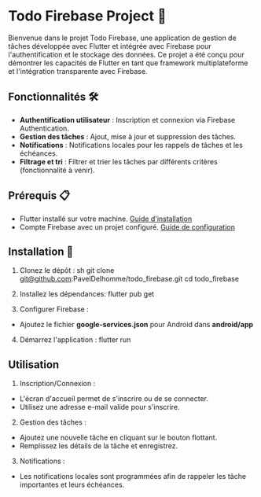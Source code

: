 # Todo Firebase Project 🚀

Bienvenue dans le projet Todo Firebase, une application de gestion de tâches développée avec Flutter et intégrée avec Firebase pour l'authentification et le stockage des données. Ce projet a été conçu pour démontrer les capacités de Flutter en tant que framework multiplateforme et l'intégration transparente avec Firebase.

## Fonctionnalités 🛠️

- **Authentification utilisateur** : Inscription et connexion via Firebase Authentication.
- **Gestion des tâches** : Ajout, mise à jour et suppression des tâches.
- **Notifications** : Notifications locales pour les rappels de tâches et les échéances.
- **Filtrage et tri** : Filtrer et trier les tâches par différents critères (fonctionnalité à venir).

## Prérequis 📋

- Flutter installé sur votre machine. [Guide d'installation](https://flutter.dev/docs/get-started/install)
- Compte Firebase avec un projet configuré. [Guide de configuration](https://firebase.google.com/docs/flutter/setup?platform=ios)

## Installation 🔧

1. Clonez le dépôt :
   sh
   git clone git@github.com:PavelDelhomme/todo_firebase.git
   cd todo_firebase

2. Installez les dépendances:
    flutter pub get

3. Configurer Firebase :
- Ajoutez le fichier **google-services.json** pour Android dans **android/app**

4. Démarrez l'application :
    flutter run


## Utilisation

1. Inscription/Connexion :
- L'écran d'accueil permet de s'inscrire ou de se connecter.
- Utilisez une adresse e-mail valide pour s'inscrire.

2. Gestion des tâches :
- Ajoutez une nouvelle tâche en cliquant sur le bouton flottant.
- Remplissez les détails de la tâche et enregistrez.

3. Notifications :
- Les notifications locales sont programmées afin de rappeler les tâche importantes et leurs échéances.
